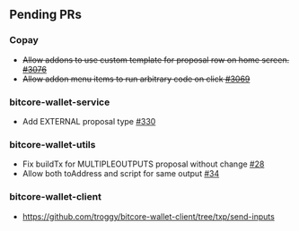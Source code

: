 ## Pending PRs

### Copay
- ~~Allow addons to use custom template for proposal row on home screen. [#3076](https://github.com/bitpay/copay/pull/3076)~~
- ~~Allow addon menu items to run arbitrary code on click [#3069](https://github.com/bitpay/copay/pull/3069)~~

### bitcore-wallet-service
  - Add EXTERNAL proposal type [#330](https://github.com/bitpay/bitcore-wallet-service/pull/330)
  
### bitcore-wallet-utils
 - Fix buildTx for MULTIPLEOUTPUTS proposal without change [#28](https://github.com/bitpay/bitcore-wallet-utils/pull/28)
 - Allow both toAddress and script for same output [#34](https://github.com/bitpay/bitcore-wallet-utils/pull/34)

### bitcore-wallet-client
- https://github.com/troggy/bitcore-wallet-client/tree/txp/send-inputs
